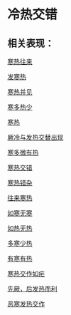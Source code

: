 # 冷热交错## 相关表现： [寒热往来](https://www.gmzyjc.com/search/result?wd=寒热往来)[发寒热](https://www.gmzyjc.com/search/result?wd=发寒热)[寒热并见](https://www.gmzyjc.com/search/result?wd=寒热并见)[寒多热少](https://www.gmzyjc.com/search/result?wd=寒多热少)[寒热](https://www.gmzyjc.com/search/result?wd=寒热)[厥冷与发热交替出现](https://www.gmzyjc.com/search/result?wd=厥冷与发热交替出现)[寒多微有热](https://www.gmzyjc.com/search/result?wd=寒多微有热)[寒热交错](https://www.gmzyjc.com/search/result?wd=寒热交错)[寒热错杂](https://www.gmzyjc.com/search/result?wd=寒热错杂)[往来寒热](https://www.gmzyjc.com/search/result?wd=往来寒热)[如寒无寒](https://www.gmzyjc.com/search/result?wd=如寒无寒)[如热无热](https://www.gmzyjc.com/search/result?wd=如热无热)[多寒少热](https://www.gmzyjc.com/search/result?wd=多寒少热)[有寒有热](https://www.gmzyjc.com/search/result?wd=有寒有热)[寒热交作如疟](https://www.gmzyjc.com/search/result?wd=寒热交作如疟)[先厥，后发热而利](https://www.gmzyjc.com/search/result?wd=先厥，后发热而利)[恶寒发热交作](https://www.gmzyjc.com/search/result?wd=恶寒发热交作)